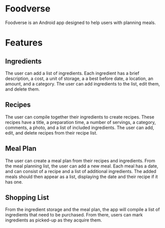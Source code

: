 # Foodverse

Foodverse is an Android app designed to help users with planning meals. 

# Features
## Ingredients
The user can add a list of ingredients. Each ingredient has a brief description, a cost,
a unit of storage, a a best before date, a location, an amount, and a category. The user 
can add ingredients to the list, edit them, and delete them. 

## Recipes
The user can compile together their ingredients to create recipes. These recipes have a title,
a preparation time, a number of servings, a category, comments, a photo, and a list of included
ingredients. The user can add, edit, and delete recipes from their recipe list. 

## Meal Plan
The user can create a meal plan from their recipes and ingredients. From the meal planning list,
the user can add a new meal. Each meal has a date, and can consist of a recipe and a list of
additional ingredients. The added meals should then appear as a list, displaying the date and 
their recipe if it has one. 

## Shopping List
From the ingredient storage and the meal plan, the app will compile a list of ingredients that
need to be purchased. From there, users can mark ingredients as picked-up as they acquire them.
